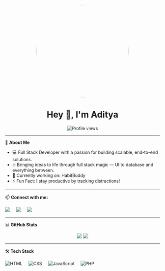 <!--## Hi there 👋-->

<p align="center">
  <img src="img.jpg" width="300" style="border-radius: 50%;" />
</p>

<h1 align="center">Hey 👋, I'm Aditya</h1>
<!-- <p align="center">🌱 Building <b>HabitBuddy</b> – Track habits, stay consistent!</p> -->

<p align="center">
  <img src="https://komarev.com/ghpvc/?username=adityathakur-cse&color=blue" alt="Profile views" />
</p>

---

🧠 **About Me**
- 💻 Full Stack Developer with a passion for building scalable, end-to-end solutions.
- 🔥 Bringing ideas to life through full stack magic — UI to database and everything between.
- 🔭 Currently working on: HabitBuddy
- ⚡ Fun Fact: I stay productive by tracking distractions!

---

📫 **Connect with me:**
<br><br>
<a href="https://www.linkedin.com/in/ad1tyathakur/" target="_blank"><img src="https://img.shields.io/badge/LinkedIn-blue?logo=linkedin&style=flat" /></a>&nbsp;&nbsp;&nbsp;&nbsp;
<a href="https://github.com/adityathakur-cse" target="_blank"><img src="https://img.shields.io/badge/GitHub-black?logo=github&style=flat" /></a>&nbsp;&nbsp;&nbsp;&nbsp;
<a href="mailto:adithakurji@gmail.com"><img src="https://img.shields.io/badge/Email-red?logo=gmail&style=flat" /></a>

---

📊 **GitHub Stats**
<p align="center">
  <img src="https://github-readme-stats.vercel.app/api?username=adityathakur-cse&show_icons=true&theme=tokyonight" />
  <img src="https://github-readme-stats.vercel.app/api/top-langs/?username=adityathakur-cse&layout=compact&theme=tokyonight" />
</p>

---

🛠 **Tech Stack**<br><br>
![HTML](https://img.shields.io/badge/-HTML5-E34F26?logo=html5&logoColor=white)&nbsp;&nbsp;&nbsp;&nbsp;
![CSS](https://img.shields.io/badge/-CSS3-1572B6?logo=css3&logoColor=white)&nbsp;&nbsp;&nbsp;&nbsp;
![JavaScript](https://img.shields.io/badge/-JavaScript-F7DF1E?logo=javascript&logoColor=black)&nbsp;&nbsp;&nbsp;&nbsp;
![PHP](https://img.shields.io/badge/-PHP-777BB4?logo=php&logoColor=white)
